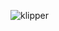 
![klipper](https://github.com/MadD0c/Daedalus/assets/49995357/fb8693ee-60b8-4e12-a68f-577c71ce73fb)
